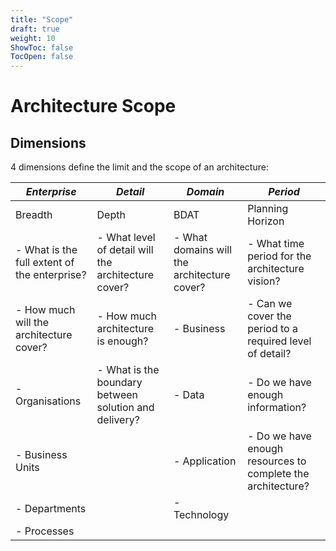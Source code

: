 ```yaml
---
title: "Scope"
draft: true
weight: 10
ShowToc: false
TocOpen: false
---
```


# Architecture Scope

## Dimensions

4 dimensions define the limit and the scope of an architecture:

| *Enterprise* | *Detail* | *Domain* | *Period* |
|-------|------|-------------|-------------|
| Breadth | Depth | BDAT | Planning Horizon |
| - What is the full extent of the enterprise? | - What level of detail will the architecture cover? | - What domains will the architecture cover? | - What time period for the architecture vision? |
| - How much will the architecture cover? | - How much architecture is enough? | - Business | - Can we cover the period to a required level of detail? |
| - Organisations | - What is the boundary between solution and delivery? | - Data | - Do we have enough information? |
| - Business Units | | - Application | - Do we have enough resources to complete the architecture? |
| - Departments | | - Technology | |
| - Processes  |    | |


